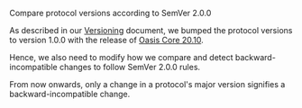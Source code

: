 Compare protocol versions according to SemVer 2.0.0

As described in our [Versioning] document, we bumped the protocol versions to
version 1.0.0 with the release of [Oasis Core 20.10].

Hence, we also need to modify how we compare and detect backward-incompatible
changes to follow SemVer 2.0.0 rules.

From now onwards, only a change in a protocol's major version signifies
a backward-incompatible change.

[Versioning]: docs/versioning.md#version-100
[Oasis Core 20.10]:
  https://github.com/oasisprotocol/oasis-core/blob/v20.10/CHANGELOG.md
